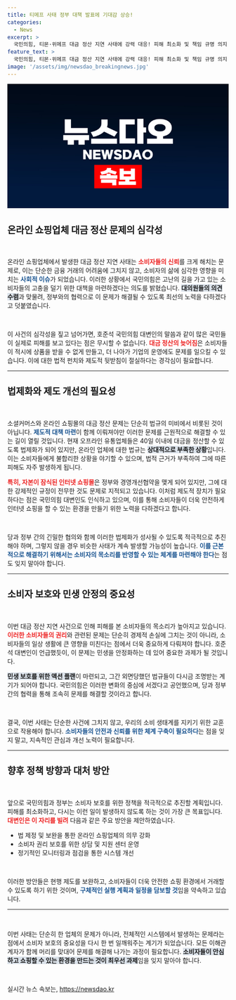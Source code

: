 ```yaml
---
title: 티메프 사태 정부 대책 발표에 기대감 상승!
categories:
  - News
excerpt: >
  국민의힘, 티몬·위메프 대금 정산 지연 사태에 강력 대응! 피해 최소화 및 책임 규명 의지 밝혀. 오프라인과의 법적 불균형 문제도 지적하며, 제도적 개선 약속. 자세한 후속 대책이 기대된다!
feature_text: >
  국민의힘, 티몬·위메프 대금 정산 지연 사태에 강력 대응! 피해 최소화 및 책임 규명 의지 밝혀. 오프라인과의 법적 불균형 문제도 지적하며, 제도적 개선 약속. 자세한 후속 대책이 기대된다!
image: '/assets/img/newsdao_breakingnews.jpg'
---
```


<p><img src="/assets/img/newsdao_breakingnews.jpg" alt="ranknews 속보" /></p>

<h2 data-ke-size="size26">온라인 쇼핑업체 대금 정산 문제의 심각성</h2>

<p data-ke-size="size16">&nbsp;</p>

<p>온라인 쇼핑업체에서 발생한 대금 정산 지연 사태는 <b><span style="color: #ee2323;">소비자들의 신뢰</span></b>를 크게 해치는 문제로, 이는 단순한 금융 거래의 어려움에 그치지 않고, 소비자의 삶에 심각한 영향을 미치는 <b><span style="color: #1a5490;">사회적 이슈</span></b>가 되었습니다. 이러한 상황에서 국민의힘은 고난의 길을 가고 있는 소비자들의 고충을 덜기 위한 대책을 마련하겠다는 의도를 밝혔습니다. <b><span style="background-color: #21538527;">대의원들의 의견 수렴</span></b>과 맞물려, 정부와의 협력으로 이 문제가 해결될 수 있도록 최선의 노력을 다하겠다고 덧붙였습니다.</p>

<p data-ke-size="size16">&nbsp;</p>

<p>이 사건의 심각성을 짚고 넘어가면, 호준석 국민의힘 대변인의 말씀과 같이 많은 국민들이 실제로 피해를 보고 있다는 점은 무시할 수 없습니다. <b><span style="color: #ee2323;">대금 정산의 늦어짐</span></b>은 소비자들이 적시에 상품을 받을 수 없게 만들고, 더 나아가 기업의 운영에도 문제를 일으킬 수 있습니다. 이에 대한 법적 펀치와 제도적 뒷받침이 절실하다는 경각심이 필요합니다. </p>

<hr>

<h2 data-ke-size="size26">법제화와 제도 개선의 필요성</h2>

<p data-ke-size="size16">&nbsp;</p>

<p>소셜커머스와 온라인 쇼핑몰의 대금 정산 문제는 단순히 법규의 미비에서 비롯된 것이 아닙니다. <b><span style="color: #1a5490;">제도적 대책 마련</span></b>이 함께 이뤄져야만 이러한 문제를 근원적으로 해결할 수 있는 길이 열릴 것입니다. 현재 오프라인 유통업체들은 40일 이내에 대금을 정산할 수 있도록 법제화가 되어 있지만, 온라인 업체에 대한 법규는 <b><span style="background-color: #21538527;">상대적으로 부족한 상황</span></b>입니다. 이는 소비자들에게 불합리한 상황을 야기할 수 있으며, 법적 근거가 부족하여 그에 따른 피해도 자주 발생하게 됩니다. </p>

<p><b><span style="color: #ee2323;">특히, 자본이 잠식된 인터넷 쇼핑몰</span></b>은 정부와 경영개선협약을 맺게 되어 있지만, 그에 대한 강제적인 규정이 전무한 것도 문제로 지적되고 있습니다. 이처럼 제도적 장치가 필요하다는 점은 국민의힘 대변인도 인식하고 있으며, 이를 통해 소비자들이 더욱 안전하게 인터넷 쇼핑을 할 수 있는 환경을 만들기 위한 노력을 다하겠다고 합니다. </p>

<p data-ke-size="size16">&nbsp;</p>

<p>당과 정부 간의 긴밀한 협의와 함께 이러한 법제화가 성사될 수 있도록 적극적으로 추진해야 하며, 그렇지 않을 경우 비슷한 사태가 계속 발생할 가능성이 높습니다. <b><span style="color: #1a5490;">이를 근본적으로 해결하기 위해서는 소비자의 목소리를 반영할 수 있는 체계를 마련해야 한다</span></b>는 점도 잊지 말아야 합니다. </p>

<hr>

<h2 data-ke-size="size26">소비자 보호와 민생 안정의 중요성</h2>

<p data-ke-size="size16">&nbsp;</p>

<p>이번 대금 정산 지연 사건으로 인해 피해를 본 소비자들의 목소리가 높아지고 있습니다. <b><span style="color: #ee2323;">이러한 소비자들의 권리</span></b>와 관련된 문제는 단순히 경제적 손실에 그치는 것이 아니라, 소비자들의 일상 생활에 큰 영향을 미친다는 점에서 더욱 중요하게 다뤄져야 합니다. 호준석 대변인이 언급했듯이, 이 문제는 민생을 안정화하는 데 있어 중요한 과제가 될 것입니다. </p>

<p><b><span style="background-color: #21538527;">민생 보호를 위한 액션 플랜</span></b>이 마련되고, 그간 외면당했던 법규들이 다시금 조명받는 계기가 되어야 합니다. 국민의힘은 이러한 변화의 중심에 서겠다고 공언했으며, 당과 정부 간의 협력을 통해 조속히 문제를 해결할 것이라고 합니다. </p>

<p data-ke-size="size16">&nbsp;</p>

<p>결국, 이번 사태는 단순한 사건에 그치지 않고, 우리의 소비 생태계를 지키기 위한 교훈으로 작용해야 합니다. <b><span style="color: #1a5490;">소비자들의 안전과 신뢰를 위한 체계 구축이 필요하다</span></b>는 점을 잊지 말고, 지속적인 관심과 개선 노력이 필요합니다. </p>

<hr>

<h2 data-ke-size="size26">향후 정책 방향과 대처 방안</h2>

<p data-ke-size="size16">&nbsp;</p>

<p>앞으로 국민의힘과 정부는 소비자 보호를 위한 정책을 적극적으로 추진할 계획입니다. 피해를 최소화하고, 다시는 이런 일이 발생하지 않도록 하는 것이 가장 큰 목표입니다. <b><span style="color: #ee2323;">대변인은 이 자리를 빌려</span></b> 다음과 같은 주요 방안을 제안하였습니다. </p>

<ul>
    <li>법 제정 및 보완을 통한 온라인 쇼핑업체의 의무 강화</li>
    <li>소비자 권리 보호를 위한 상담 및 지원 센터 운영</li>
    <li>정기적인 모니터링과 점검을 통한 시스템 개선</li>
</ul>

<p data-ke-size="size16">&nbsp;</p>

<p>이러한 방안들은 현행 제도를 보완하고, 소비자들이 더욱 안전한 쇼핑 환경에서 거래할 수 있도록 하기 위한 것이며, <b><span style="color: #1a5490;">구체적인 실행 계획과 일정을 담보할 것</span></b>임을 약속하고 있습니다. </p>

<hr>

<p data-ke-size="size16">&nbsp;</p>

<p>이번 사태는 단순히 한 업체의 문제가 아니라, 전체적인 시스템에서 발생하는 문제라는 점에서 소비자 보호의 중요성을 다시 한 번 일깨워주는 계기가 되었습니다. 모든 이해관계자가 함께 머리를 맞대어 문제를 해결해 나가는 과정이 필요합니다. <b><span style="background-color: #21538527;">소비자들이 안심하고 쇼핑할 수 있는 환경을 만드는 것이 최우선 과제</span></b>임을 잊지 말아야 합니다. </p>

<p data-ke-size="size16">&nbsp;</p>
실시간 뉴스 속보는, <a href="https://newsdao.kr" rel="dofollow">https://newsdao.kr</a>


